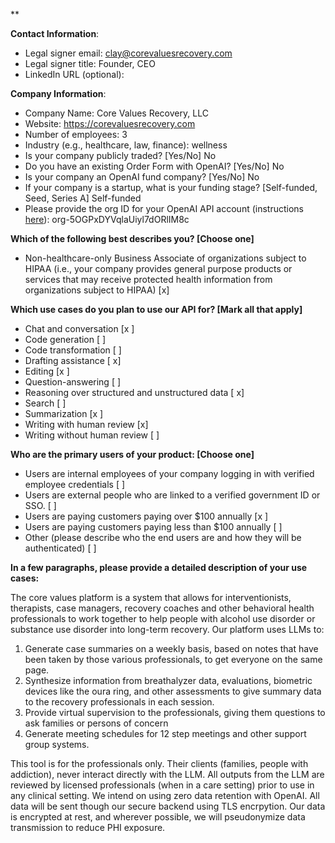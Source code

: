 **

**Contact Information**:
      
- Legal signer email: clay@corevaluesrecovery.com
- Legal signer title: Founder, CEO
- LinkedIn URL (optional):

**Company Information**:

- Company Name: Core Values Recovery, LLC
- Website: https://corevaluesrecovery.com
- Number of employees: 3
- Industry (e.g., healthcare, law, finance): wellness
- Is your company publicly traded? [Yes/No] No
- Do you have an existing Order Form with OpenAI? [Yes/No] No
- Is your company an OpenAI fund company? [Yes/No] No
- If your company is a startup, what is your funding stage? [Self-funded, Seed, Series A] Self-funded
- Please  provide the org ID for your OpenAI API account (instructions [here](https://platform.openai.com/docs/guides/production-best-practices#:~:text=Once%20you%20log%20in%20to,be%20used%20in%20API%20requests.)): org-5OGPxDYVqlaUiyl7dORlIM8c

**Which of the following best describes you? [Choose one]**

- Non-healthcare-only Business Associate of organizations subject to HIPAA (i.e., your company provides general purpose products or services that may receive protected health information from organizations subject to HIPAA) [x]

**Which use cases do you plan to use our API for? [Mark all that apply]**

- Chat and conversation [x ]
- Code generation [ ]
- Code transformation [ ]
- Drafting assistance [ x]
- Editing [x ]
- Question-answering [ ]
- Reasoning over structured and unstructured data [ x]
- Search [ ]
- Summarization [x ]
- Writing with human review [x]
- Writing without human review [ ]

**Who are the primary users of your product: [Choose one]**

- Users are internal employees of your company logging in with verified employee credentials [ ]
- Users are external people who are linked to a verified government ID or SSO. [ ]
- Users are paying customers paying over $100 annually [x ]
- Users are paying customers paying less than $100 annually [ ]
- Other (please describe who the end users are and how they will be authenticated) [ ]

**In a few paragraphs, please provide a detailed description of your use cases:**

The core values platform is a system that allows for interventionists, therapists, case managers, recovery coaches and other behavioral health professionals to work together to help people with alcohol use disorder or substance use disorder into long-term recovery. Our platform uses LLMs to:

1. Generate case summaries on a weekly basis, based on notes that have been taken by those various professionals, to get everyone on the same page.
2. Synthesize information from breathalyzer data, evaluations, biometric devices like the oura ring, and other assessments to give summary data to the recovery professionals in each session. 
3. Provide virtual supervision to the professionals, giving them questions to ask families or persons of concern
4. Generate meeting schedules for 12 step meetings and other support group systems.

This tool is for the professionals only. Their clients (families, people with addiction), never interact directly with the LLM.  All outputs from the LLM are reviewed by licensed professionals (when in a care setting) prior to use in any clinical  setting. We intend on using zero data retention with OpenAI. All data will be sent though our secure backend using TLS encrpytion. Our data is encrypted at rest, and wherever possible, we will pseudonymize data transmission to reduce PHI exposure. 



